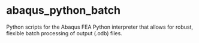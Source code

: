 # abaqus_python_batch
Python scripts for the Abaqus FEA Python interpreter that allows for robust, flexible batch processing of output (.odb) files.

